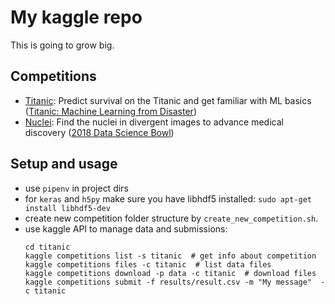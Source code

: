 # My kaggle repo

This is going to grow big.

## Competitions
* [Titanic](titanic): Predict survival on the Titanic and get familiar with ML basics ([Titanic: Machine Learning from Disaster](https://www.kaggle.com/c/titanic))
* [Nuclei](nuclei): Find the nuclei in divergent images to advance medical discovery ([2018 Data Science Bowl](https://www.kaggle.com/c/data-science-bowl-2018))


## Setup and usage

* use `pipenv` in project dirs
* for `keras` and `h5py` make sure you have libhdf5 installed: `sudo apt-get install libhdf5-dev` 
* create new competition folder structure by `create_new_competition.sh`.
* use kaggle API to manage data and submissions:
  ```shell
  cd titanic
  kaggle competitions list -s titanic  # get info about competition
  kaggle competitions files -c titanic  # list data files
  kaggle competitions download -p data -c titanic  # download files
  kaggle competitions submit -f results/result.csv -m "My message"  -c titanic
  ```
